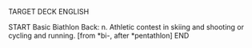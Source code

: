 TARGET DECK
ENGLISH

START
Basic
Biathlon
Back: n. Athletic contest in skiing and shooting or cycling and running. [from *bi-, after *pentathlon]
END
